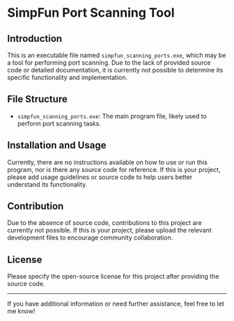 

# SimpFun Port Scanning Tool

## Introduction
This is an executable file named `simpfun_scanning_ports.exe`, which may be a tool for performing port scanning. Due to the lack of provided source code or detailed documentation, it is currently not possible to determine its specific functionality and implementation.

## File Structure
- `simpfun_scanning_ports.exe`: The main program file, likely used to perform port scanning tasks.

## Installation and Usage
Currently, there are no instructions available on how to use or run this program, nor is there any source code for reference. If this is your project, please add usage guidelines or source code to help users better understand its functionality.

## Contribution
Due to the absence of source code, contributions to this project are currently not possible. If this is your project, please upload the relevant development files to encourage community collaboration.

## License
Please specify the open-source license for this project after providing the source code.

---

If you have additional information or need further assistance, feel free to let me know!